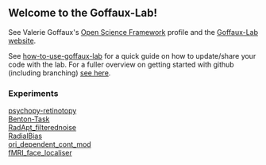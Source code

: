 ## Welcome to the Goffaux-Lab!

See Valerie Goffaux's [Open Science Framework](https://osf.io/zxjkh/) profile and the
[Goffaux-Lab website](https://sites.uclouvain.be/goffauxlab/index.html).

See
[how-to-use-goffaux-lab](https://github.com/Goffaux-Lab/how-to-use-goffaux-lab)
for a quick guide on how to update/share your code with the lab. For a fuller
overview on getting started with github (including branching) [see
here](https://github.com/Goffaux-Lab/documentation-and-snippets/blob/main/Git_Github_mini-workshop.pdf).

### Experiments
[psychopy-retinotopy](https://github.com/Goffaux-Lab/psychopy-retinotopy)\
[Benton-Task](https://github.com/Goffaux-Lab/Benton-Task)\
[RadApt_filterednoise](https://github.com/Goffaux-Lab/RadApt_filterednoise)\
[RadialBias](https://github.com/Goffaux-Lab/RadialBias)\
[ori_dependent_cont_mod](https://github.com/Goffaux-Lab/ori_dependent_cont_mod)\
[fMRI_face_localiser](https://github.com/Goffaux-Lab/fMRI_face_localiser)
